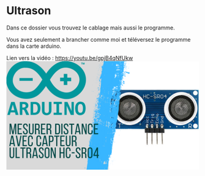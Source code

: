 # Ultrason
Dans ce dossier vous trouvez le cablage mais aussi le programme.

Vous avez seulement a brancher comme moi et téléversez le programme dans la carte arduino.

Lien vers la vidéo : https://youtu.be/gpjB4qNfUkw
![alt text](https://github.com/electrocodeur/ultrason/blob/main/arduinohc-sr04.png?raw=true)
